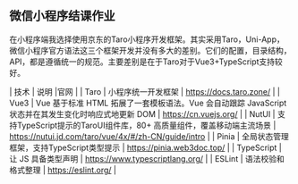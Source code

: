 ## 微信小程序结课作业

在小程序端我选择使用京东的Taro小程序开发框架。其实采用Taro，Uni-App，微信小程序官方语法这三个框架开发并没有多大的差别。它们的配置，目录结构，API，都是遵循统一的规范。主要差别是在于Taro对于Vue3+TypeScript支持较好。

| 技术 | 	说明 |官网 | 
| Taro | 	小程序统一开发框架 | 	https://docs.taro.zone/ | 
| Vue3 | 	Vue 基于标准 HTML 拓展了一套模板语法。Vue 会自动跟踪 JavaScript 状态并在其发生变化时响应式地更新 DOM | 	https://cn.vuejs.org/ | 
| NutUI | 	支持TypeScript提示的TaroUI组件库，80+ 高质量组件，覆盖移动端主流场景 | 	https://nutui.jd.com/taro/vue/4x/#/zh-CN/guide/intro | 
| Pinia |	全局状态管理框架，支持TypeScript类型提示 | 	https://pinia.web3doc.top/ | 
| TypeScript | 	让 JS 具备类型声明	|  https://www.typescriptlang.org/ | 
| ESLint | 	语法校验和格式整理 | 	https://eslint.org/ | 
